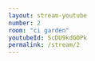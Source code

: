 ```yaml
---
layout: stream-youtube
number: 2
room: "ci garden"
youtubeId: ScDU9kdGOPk
permalink: /stream/2
---
```

